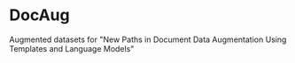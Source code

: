 # DocAug
Augmented datasets for "New Paths in Document Data Augmentation Using Templates and Language Models"
